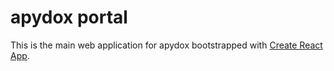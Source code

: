 # apydox portal

This is the main web application for apydox bootstrapped with [Create React App](https://github.com/facebook/create-react-app).
